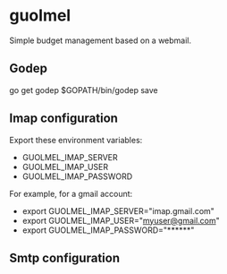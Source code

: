 # guolmel
Simple budget management based on a webmail.

## Godep

go get godep
$GOPATH/bin/godep save


## Imap configuration
Export these environment variables:
* GUOLMEL_IMAP_SERVER
* GUOLMEL_IMAP_USER
* GUOLMEL_IMAP_PASSWORD

For example, for a gmail account:
* export GUOLMEL_IMAP_SERVER="imap.gmail.com"
* export GUOLMEL_IMAP_USER="myuser@gmail.com"
* export GUOLMEL_IMAP_PASSWORD="******"

## Smtp configuration